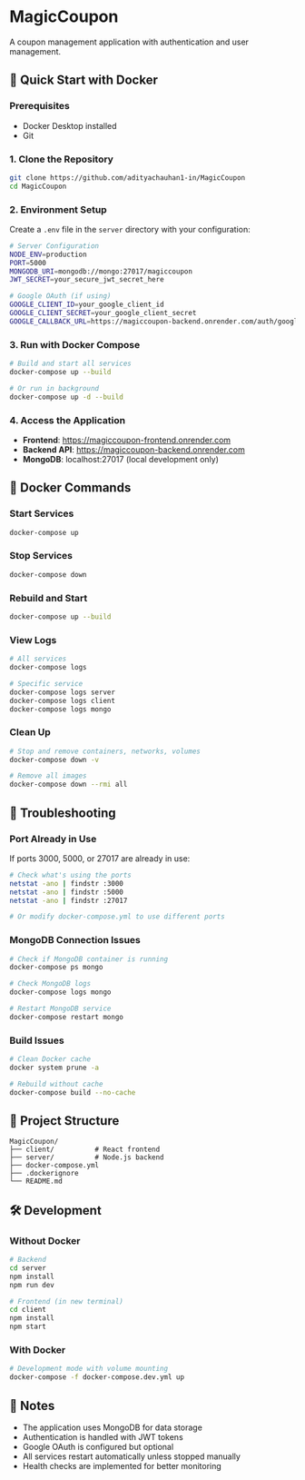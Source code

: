 # MagicCoupon

A coupon management application with authentication and user management.

## 🚀 Quick Start with Docker

### Prerequisites
- Docker Desktop installed
- Git

### 1. Clone the Repository
```bash
git clone https://github.com/adityachauhan1-in/MagicCoupon
cd MagicCoupon
```

### 2. Environment Setup
Create a `.env` file in the `server` directory with your configuration:
```bash
# Server Configuration
NODE_ENV=production
PORT=5000
MONGODB_URI=mongodb://mongo:27017/magiccoupon
JWT_SECRET=your_secure_jwt_secret_here

# Google OAuth (if using)
GOOGLE_CLIENT_ID=your_google_client_id
GOOGLE_CLIENT_SECRET=your_google_client_secret
GOOGLE_CALLBACK_URL=https://magiccoupon-backend.onrender.com/auth/google/callback
```

### 3. Run with Docker Compose
```bash
# Build and start all services
docker-compose up --build

# Or run in background
docker-compose up -d --build
```

### 4. Access the Application
- **Frontend**: https://magiccoupon-frontend.onrender.com
- **Backend API**: https://magiccoupon-backend.onrender.com
- **MongoDB**: localhost:27017 (local development only)

## 🐳 Docker Commands

### Start Services
```bash
docker-compose up
```

### Stop Services
```bash
docker-compose down
```

### Rebuild and Start
```bash
docker-compose up --build
```

### View Logs
```bash
# All services
docker-compose logs

# Specific service
docker-compose logs server
docker-compose logs client
docker-compose logs mongo
```

### Clean Up
```bash
# Stop and remove containers, networks, volumes
docker-compose down -v

# Remove all images
docker-compose down --rmi all
```

## 🔧 Troubleshooting

### Port Already in Use
If ports 3000, 5000, or 27017 are already in use:
```bash
# Check what's using the ports
netstat -ano | findstr :3000
netstat -ano | findstr :5000
netstat -ano | findstr :27017

# Or modify docker-compose.yml to use different ports
```

### MongoDB Connection Issues
```bash
# Check if MongoDB container is running
docker-compose ps mongo

# Check MongoDB logs
docker-compose logs mongo

# Restart MongoDB service
docker-compose restart mongo
```

### Build Issues
```bash
# Clean Docker cache
docker system prune -a

# Rebuild without cache
docker-compose build --no-cache
```

## 📁 Project Structure
```
MagicCoupon/
├── client/          # React frontend
├── server/          # Node.js backend
├── docker-compose.yml
├── .dockerignore
└── README.md
```

## 🛠️ Development

### Without Docker
```bash
# Backend
cd server
npm install
npm run dev

# Frontend (in new terminal)
cd client
npm install
npm start
```

### With Docker
```bash
# Development mode with volume mounting
docker-compose -f docker-compose.dev.yml up
```

## 📝 Notes
- The application uses MongoDB for data storage
- Authentication is handled with JWT tokens
- Google OAuth is configured but optional
- All services restart automatically unless stopped manually
- Health checks are implemented for better monitoring